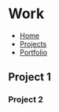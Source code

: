 #  Work

- [Home](index.md)
- [Projects](work.md)
- [Portfolio](https://www.behance.net/huphup)

<h2>Project 1</h2>

<h3>Project 2</h3>
